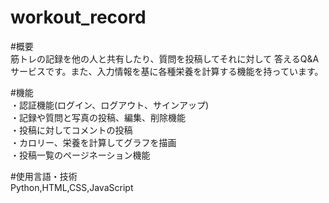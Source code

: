 # workout_record

#概要  
筋トレの記録を他の人と共有したり、質問を投稿してそれに対して
答えるQ&Aサービスです。また、入力情報を基に各種栄養を計算する機能を持っています。

#機能  
・認証機能(ログイン、ログアウト、サインアップ)   
・記録や質問と写真の投稿、編集、削除機能  
・投稿に対してコメントの投稿  
・カロリー、栄養を計算してグラフを描画  
・投稿一覧のページネーション機能  

#使用言語・技術  
Python,HTML,CSS,JavaScript




